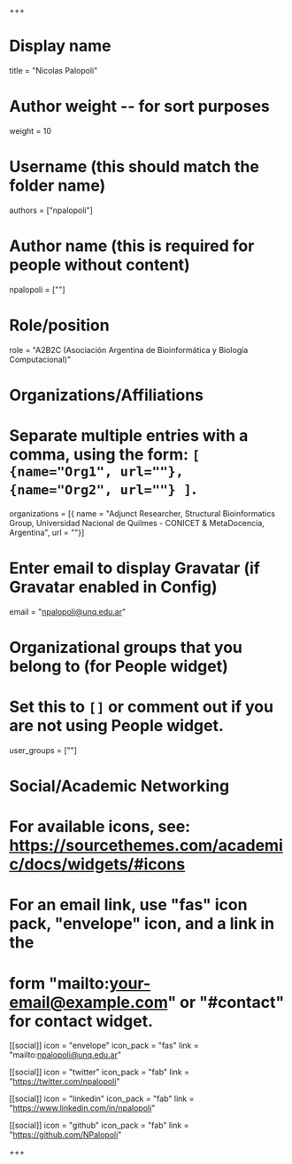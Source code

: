 +++
# Display name
title = "Nicolas Palopoli"

# Author weight -- for sort purposes
weight = 10

# Username (this should match the folder name)
authors = ["npalopoli"]

# Author name (this is required for people without content)
npalopoli = [""]

# Role/position
role = "A2B2C (Asociación Argentina de Bioinformática y Biología Computacional)"

# Organizations/Affiliations
#   Separate multiple entries with a comma, using the form: `[ {name="Org1", url=""}, {name="Org2", url=""} ]`.
organizations = [{ name = "Adjunct Researcher, Structural Bioinformatics Group, Universidad Nacional de Quilmes - CONICET & MetaDocencia, Argentina",  url = ""}]

# Enter email to display Gravatar (if Gravatar enabled in Config)
email = "npalopoli@unq.edu.ar"

# Organizational groups that you belong to (for People widget)
#   Set this to `[]` or comment out if you are not using People widget.
user_groups = [""]

# Social/Academic Networking
# For available icons, see: https://sourcethemes.com/academic/docs/widgets/#icons
#   For an email link, use "fas" icon pack, "envelope" icon, and a link in the
#   form "mailto:your-email@example.com" or "#contact" for contact widget.

[[social]]
  icon = "envelope"
  icon_pack = "fas"
  link = "mailto:npalopoli@unq.edu.ar"

  [[social]]
  icon = "twitter"
  icon_pack = "fab"
  link = "https://twitter.com/npalopoli"

[[social]]
  icon = "linkedin"
  icon_pack = "fab"
  link = "https://www.linkedin.com/in/npalopoli"

[[social]]
   icon = "github"
  icon_pack = "fab"
  link = "https://github.com/NPalopoli"

+++